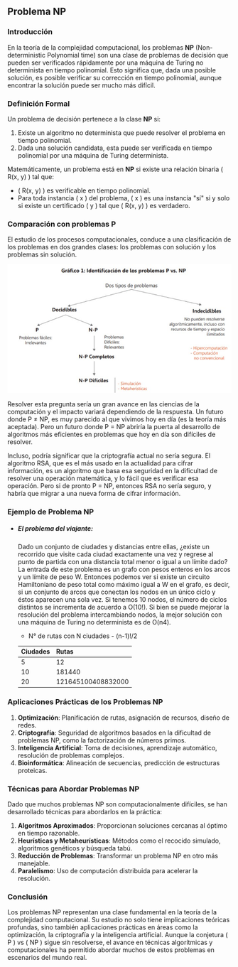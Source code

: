 ## Problema NP

### Introducción
En la teoría de la complejidad computacional, los problemas **NP** (Non-deterministic Polynomial time) son una clase de problemas de decisión que pueden ser verificados rápidamente por una máquina de Turing no determinista en tiempo polinomial. Esto significa que, dada una posible solución, es posible verificar su corrección en tiempo polinomial, aunque encontrar la solución puede ser mucho más difícil.

### Definición Formal
Un problema de decisión pertenece a la clase **NP** si:
1. Existe un algoritmo no determinista que puede resolver el problema en tiempo polinomial.
2. Dada una solución candidata, esta puede ser verificada en tiempo polinomial por una máquina de Turing determinista.

Matemáticamente, un problema está en **NP** si existe una relación binaria \( R(x, y) \) tal que:
- \( R(x, y) \) es verificable en tiempo polinomial.
- Para toda instancia \( x \) del problema, \( x \) es una instancia "sí" si y solo si existe un certificado \( y \) tal que \( R(x, y) \) es verdadero.

### Comparación con problemas P

El estudio de los procesos computacionales, conduce a una clasificación de los problemas en dos grandes clases: los problemas con solución y los problemas sin solución.

![P vs NP](pvsnp.jpg)

Resolver esta pregunta sería un gran avance en las ciencias de la computación y el impacto variará dependiendo de la respuesta. Un futuro donde P ≠ NP, es muy parecido al que vivimos hoy en día (es la teoría más aceptada). Pero un futuro donde P = NP abriría la puerta al desarrollo de algoritmos más eficientes en problemas que hoy en día son difíciles de resolver.

Incluso, podría significar que la criptografía actual no sería segura. El algoritmo RSA, que es el más usado en la actualidad para cifrar información, es un algoritmo que basa esa seguridad en la dificultad de resolver una operación matemática, y lo fácil que es verificar esa operación. Pero si de pronto P = NP, entonces RSA no sería seguro, y habría que migrar a una nueva forma de cifrar información.



### Ejemplo de Problema NP

- ##### El problema del viajante: 
  Dado un conjunto de ciudades y distancias entre ellas, ¿existe un recorrido que visite cada ciudad exactamente una vez y regrese al punto de partida con una distancia total menor o igual a un límite dado?
    La entrada de este problema es un grafo con pesos enteros en los arcos y un límite de peso W. Entonces podemos ver si existe un circuito Hamiltoniano de peso total como máximo igual a W en el grafo, es decir, si un conjunto de arcos que conectan los nodos en un único ciclo y éstos aparecen una sola vez. Si tenemos 10 nodos, el número de ciclos distintos se incrementa de acuerdo a O(10!). Si bien se puede mejorar la resolución del problema intercambiando nodos, la mejor solución con una máquina de Turing no determinista es de O(n4). 

    - N° de rutas con N ciudades - (n-1)!/2

    | Ciudades | Rutas |
    |----------|-------|
    | 5        | 12    |
    | 10       | 181440|
    | 20       | 121645100408832000 |

### Aplicaciones Prácticas de los Problemas NP
1. **Optimización**: Planificación de rutas, asignación de recursos, diseño de redes.
2. **Criptografía**: Seguridad de algoritmos basados en la dificultad de problemas NP, como la factorización de números primos.
3. **Inteligencia Artificial**: Toma de decisiones, aprendizaje automático, resolución de problemas complejos.
4. **Bioinformática**: Alineación de secuencias, predicción de estructuras proteicas.

### Técnicas para Abordar Problemas NP
Dado que muchos problemas NP son computacionalmente difíciles, se han desarrollado técnicas para abordarlos en la práctica:
1. **Algoritmos Aproximados**: Proporcionan soluciones cercanas al óptimo en tiempo razonable.
2. **Heurísticas y Metaheurísticas**: Métodos como el recocido simulado, algoritmos genéticos y búsqueda tabú.
3. **Reducción de Problemas**: Transformar un problema NP en otro más manejable.
4. **Paralelismo**: Uso de computación distribuida para acelerar la resolución.


### Conclusión
Los problemas NP representan una clase fundamental en la teoría de la complejidad computacional. Su estudio no solo tiene implicaciones teóricas profundas, sino también aplicaciones prácticas en áreas como la optimización, la criptografía y la inteligencia artificial. Aunque la conjetura \( P \) vs \( NP \) sigue sin resolverse, el avance en técnicas algorítmicas y computacionales ha permitido abordar muchos de estos problemas en escenarios del mundo real.
